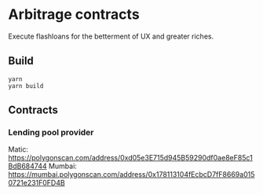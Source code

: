 # Arbitrage contracts

Execute flashloans for the betterment of UX and greater riches.

## Build

```
yarn
yarn build
```

## Contracts

### Lending pool provider

Matic: https://polygonscan.com/address/0xd05e3E715d945B59290df0ae8eF85c1BdB684744
Mumbai: https://mumbai.polygonscan.com/address/0x178113104fEcbcD7fF8669a0150721e231F0FD4B
